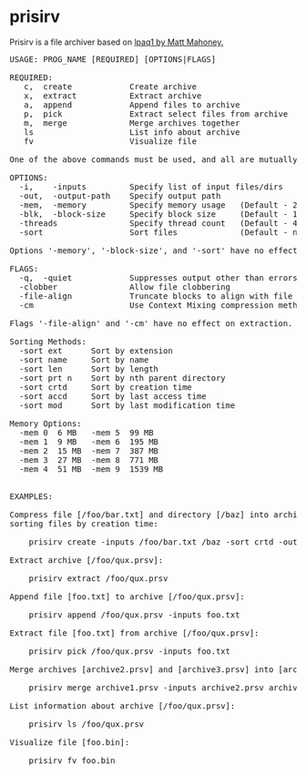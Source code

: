 # prisirv

Prisirv is a file archiver based on [lpaq1 by Matt Mahoney.](http://mattmahoney.net/dc/#lpaq)

<pre>
USAGE: PROG_NAME [REQUIRED] [OPTIONS|FLAGS]
    
REQUIRED:
   c,  create            Create archive
   x,  extract           Extract archive
   a,  append            Append files to archive
   p,  pick              Extract select files from archive
   m,  merge             Merge archives together
   ls                    List info about archive
   fv                    Visualize file
        
One of the above commands must be used, and all are mutually exclusive.
        
OPTIONS:
  -i,    -inputs         Specify list of input files/dirs
  -out,  -output-path    Specify output path
  -mem,  -memory         Specify memory usage   (Default - 2 (15 MiB))
  -blk,  -block-size     Specify block size     (Default - 10 MiB)
  -threads               Specify thread count   (Default - 4)
  -sort                  Sort files             (Default - none)
        
Options '-memory', '-block-size', and '-sort' have no effect on extraction.
        
FLAGS:
  -q,  -quiet            Suppresses output other than errors
  -clobber               Allow file clobbering
  -file-align            Truncate blocks to align with file boundaries
  -cm                    Use Context Mixing compression method
        
Flags '-file-align' and '-cm' have no effect on extraction.
        
Sorting Methods:
  -sort ext      Sort by extension
  -sort name     Sort by name
  -sort len      Sort by length
  -sort prt n    Sort by nth parent directory
  -sort crtd     Sort by creation time
  -sort accd     Sort by last access time
  -sort mod      Sort by last modification time
        
Memory Options:
  -mem 0  6 MB   -mem 5  99 MB
  -mem 1  9 MB   -mem 6  195 MB
  -mem 2  15 MB  -mem 7  387 MB
  -mem 3  27 MB  -mem 8  771 MB
  -mem 4  51 MB  -mem 9  1539 MB


EXAMPLES:
        
Compress file [/foo/bar.txt] and directory [/baz] into archive [/foo/qux.prsv], 
sorting files by creation time:
       
    prisirv create -inputs /foo/bar.txt /baz -sort crtd -output-path qux
       
Extract archive [/foo/qux.prsv]:
       
    prisirv extract /foo/qux.prsv
       
Append file [foo.txt] to archive [/foo/qux.prsv]:
       
    prisirv append /foo/qux.prsv -inputs foo.txt
       
Extract file [foo.txt] from archive [/foo/qux.prsv]:
       
    prisirv pick /foo/qux.prsv -inputs foo.txt

Merge archives [archive2.prsv] and [archive3.prsv] into [archive1.prsv]:

    prisirv merge archive1.prsv -inputs archive2.prsv archive3.prsv
       
List information about archive [/foo/qux.prsv]:
       
    prisirv ls /foo/qux.prsv
       
Visualize file [foo.bin]:
       
    prisirv fv foo.bin
</pre>
